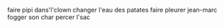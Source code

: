 faire pipi dans'l'clown
changer l'eau des patates
faire pleurer jean-marc
fogger son char
percer l'sac
